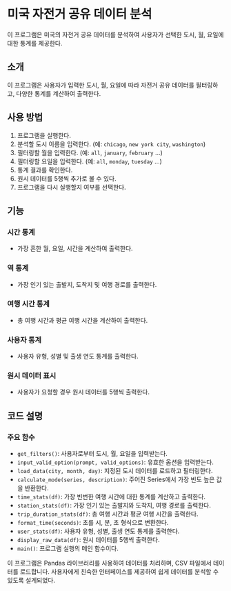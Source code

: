 # 미국 자전거 공유 데이터 분석

이 프로그램은 미국의 자전거 공유 데이터를 분석하여 사용자가 선택한 도시, 월, 요일에 대한 통계를 제공한다.

## 소개
이 프로그램은 사용자가 입력한 도시, 월, 요일에 따라 자전거 공유 데이터를 필터링하고, 다양한 통계를 계산하여 출력한다.

## 사용 방법
1. 프로그램을 실행한다.
2. 분석할 도시 이름을 입력한다. (예: `chicago`, `new york city`, `washington`)
3. 필터링할 월을 입력한다. (예: `all`, `january`, `february` ...)
4. 필터링할 요일을 입력한다. (예: `all`, `monday`, `tuesday` ...)
5. 통계 결과를 확인한다.
6. 원시 데이터를 5행씩 추가로 볼 수 있다.
7. 프로그램을 다시 실행할지 여부를 선택한다.

## 기능

### 시간 통계
- 가장 흔한 월, 요일, 시간을 계산하여 출력한다.

### 역 통계
- 가장 인기 있는 출발지, 도착지 및 여행 경로를 출력한다.

### 여행 시간 통계
- 총 여행 시간과 평균 여행 시간을 계산하여 출력한다.

### 사용자 통계
- 사용자 유형, 성별 및 출생 연도 통계를 출력한다.

### 원시 데이터 표시
- 사용자가 요청할 경우 원시 데이터를 5행씩 출력한다.

## 코드 설명

### 주요 함수
- `get_filters()`: 사용자로부터 도시, 월, 요일을 입력받는다.
- `input_valid_option(prompt, valid_options)`: 유효한 옵션을 입력받는다.
- `load_data(city, month, day)`: 지정된 도시 데이터를 로드하고 필터링한다.
- `calculate_mode(series, description)`: 주어진 Series에서 가장 빈도 높은 값을 반환한다.
- `time_stats(df)`: 가장 빈번한 여행 시간에 대한 통계를 계산하고 출력한다.
- `station_stats(df)`: 가장 인기 있는 출발지와 도착지, 여행 경로를 출력한다.
- `trip_duration_stats(df)`: 총 여행 시간과 평균 여행 시간을 출력한다.
- `format_time(seconds)`: 초를 시, 분, 초 형식으로 변환한다.
- `user_stats(df)`: 사용자 유형, 성별, 출생 연도 통계를 출력한다.
- `display_raw_data(df)`: 원시 데이터를 5행씩 출력한다.
- `main()`: 프로그램 실행의 메인 함수이다.

이 프로그램은 Pandas 라이브러리를 사용하여 데이터를 처리하며, CSV 파일에서 데이터를 로드합니다. 사용자에게 친숙한 인터페이스를 제공하여 쉽게 데이터를 분석할 수 있도록 설계되었다.
